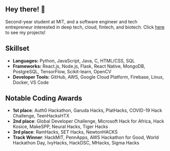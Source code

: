 ## Hey there! 👋

Second-year student at MIT, and a software engineer and tech entrepreneur interested in deep tech, cloud, fintech, and biotech. Click [here](https://devpost.com/vgadodia) to see my projects!

## Skillset
* **Languages:** Python, JavaScript, Java, C, HTML/CSS, SQL
* **Frameworks:** React.js, Node.js, Flask, React Native, MongoDB, PostgreSQL, TensorFlow, Scikit-learn, OpenCV
* **Developer Tools:** GitHub, AWS, Google Cloud Platform, Firebase, Linux, Docker, VS Code

## Notable Coding Awards
* **1st place**: Auth0 Hackathon, Garuda Hacks, PlatHacks, COVID-19 Hack Challenge, TeenHacksHTX
* **2nd place**: Global Developer Challenge, Microsoft Hack for Africa, Hack Kosice, MakeSPP, Neural Hacks, Tiger Hacks
* **3rd place**: RamHacks, SET Hacks, NewtonHACKS
* **Track Winner**: HackMIT, PennApps, AWS Hackathon for Good, World Hackathon Day, IvyHacks, HackDSC, MHacks, Sigma Hacks



<!--
**vgadodia/vgadodia** is a ✨ _special_ ✨ repository because its `README.md` (this file) appears on your GitHub profile.

Here are some ideas to get you started:

- 🔭 I’m currently working on ...
- 🌱 I’m currently learning ...
- 👯 I’m looking to collaborate on ...
- 🤔 I’m looking for help with ...
- 💬 Ask me about ...
- 📫 How to reach me: ...
- 😄 Pronouns: ...
- ⚡ Fun fact: ...
-->
